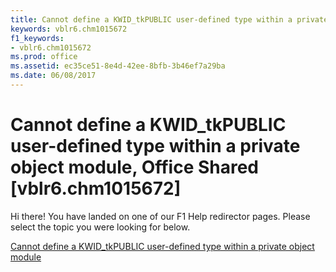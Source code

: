 ```yaml
---
title: Cannot define a KWID_tkPUBLIC user-defined type within a private object module, Office Shared [vblr6.chm1015672]
keywords: vblr6.chm1015672
f1_keywords:
- vblr6.chm1015672
ms.prod: office
ms.assetid: ec35ce51-8e4d-42ee-8bfb-3b46ef7a29ba
ms.date: 06/08/2017
---
```



# Cannot define a KWID_tkPUBLIC user-defined type within a private object module, Office Shared [vblr6.chm1015672]

Hi there! You have landed on one of our F1 Help redirector pages. Please select the topic you were looking for below.

[Cannot define a KWID_tkPUBLIC user-defined type within a private object module](http://msdn.microsoft.com/library/594b1460-9990-57c6-9483-003827033d27%28Office.15%29.aspx)

